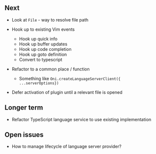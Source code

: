 ## Next
- Look at `File` - way to resolve file path

- Hook up to existing Vim events
    - Hook up quick info
    - Hook up buffer updates
    - Hook up code completion
    - Hook up goto definition
    - Convert to typescript

- Refactor to a common place / function
    - Something like `Oni.createLanguageServerClient({ ...serverOptions})`

- Defer activation of plugin until a relevant file is opened

## Longer term
- Refactor TypeScript language service to use existing implementation

## Open issues
- How to manage lifecycle of language server provider?


